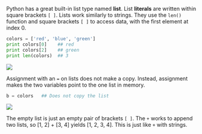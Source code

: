 Python has a great built-in list type named **list**. List **literals** are written within square brackets `[ ]`. Lists work similarly to strings. They use the `len()` function and square brackets `[ ]` to access data, with the first element at index 0.
    
```python    
colors = ['red', 'blue', 'green']
print colors[0]    ## red
print colors[2]    ## green
print len(colors)  ## 3
```

![](https://github.com/Codevolve/next/blob/master/courses/community/Google-s%20Python%20Class/Assets/list02.png?raw=true)

Assignment with an `=` on lists does not make a copy. Instead, assignment makes the two variables point to the one list in memory. 
    
```python   
b = colors   ## Does not copy the list
```

![](https://github.com/Codevolve/next/blob/master/courses/community/Google-s%20Python%20Class/Assets/list03.png?raw=true)

The empty list is just an empty pair of brackets `[ ]`. The `+` works to append two lists, so [1, 2] + [3, 4] yields [1, 2, 3, 4]. This is just like `+` with strings.

